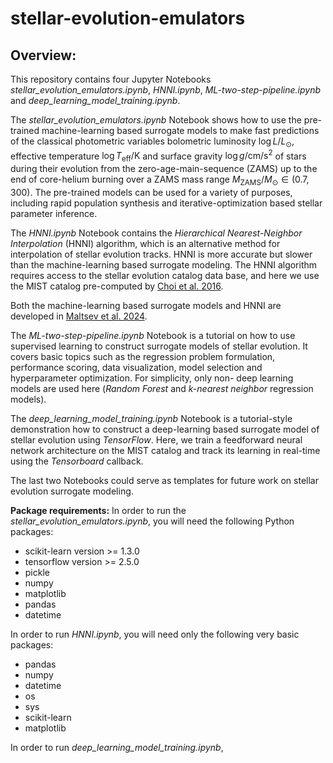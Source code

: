 # stellar-evolution-emulators

## **Overview:**

This repository contains four Jupyter Notebooks *stellar_evolution_emulators.ipynb*, *HNNI.ipynb*, *ML-two-step-pipeline.ipynb* and *deep_learning_model_training.ipynb*. 

The *stellar_evolution_emulators.ipynb* Notebook shows how to use the pre-trained machine-learning based surrogate models to make fast predictions of the classical photometric variables bolometric luminosity $\log L/L_\odot$, effective temperature $\log T_\mathrm{eff}/\mathrm{K}$ and surface gravity $\log g/\mathrm{cm/s^2}$ of stars during their evolution from the zero-age-main-sequence (ZAMS) up to the end of core-helium burning over a ZAMS mass range $M_\mathrm{ZAMS}/M_\odot \in (0.7, 300)$. The pre-trained models can be used for a variety of purposes, including rapid population synthesis and iterative-optimization based stellar parameter inference.

The *HNNI.ipynb* Notebook contains the *Hierarchical Nearest-Neighbor Interpolation* (HNNI) algorithm, which is an alternative method for interpolation of stellar evolution tracks. HNNI is more accurate but slower than the machine-learning based surrogate modeling. The HNNI algorithm requires access to the stellar evolution catalog data base, and here we use the MIST catalog pre-computed by [Choi et al. 2016](https://ui.adsabs.harvard.edu/abs/2016ApJ...823..102C/abstract). 

Both the machine-learning based surrogate models and HNNI are developed in [Maltsev et al. 2024](https://ui.adsabs.harvard.edu/abs/2024A%26A...681A..86M/abstract).

The *ML-two-step-pipeline.ipynb* Notebook is a tutorial on how to use supervised learning to construct surrogate models of stellar evolution. It covers basic topics such as the regression problem formulation, performance scoring, data visualization, model selection and hyperparameter optimization. For simplicity, only non- deep learning models are used here (*Random Forest* and *k-nearest neighbor* regression models).

The *deep_learning_model_training.ipynb* Notebook is a tutorial-style demonstration how to construct a deep-learning based surrogate model of stellar evolution using *TensorFlow*. Here, we train a feedforward neural network architecture on the MIST catalog and track its learning in real-time using the *Tensorboard* callback. 

The last two Notebooks could serve as templates for future work on stellar evolution surrogate modeling. 

**Package requirements:**
In order to run the *stellar_evolution_emulators.ipynb*, you will need the following Python packages:
- scikit-learn version >= 1.3.0
- tensorflow version >= 2.5.0
- pickle
- numpy
- matplotlib
- pandas
- datetime

In order to run *HNNI.ipynb*, you will need only the following very basic packages:
- pandas
- numpy
- datetime
- os
- sys
- scikit-learn
- matplotlib

In order to run *deep_learning_model_training.ipynb*, 
